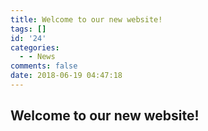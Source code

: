 ```yaml
---
title: Welcome to our new website!
tags: []
id: '24'
categories:
  - - News
comments: false
date: 2018-06-19 04:47:18
---
```


## Welcome to our new website!